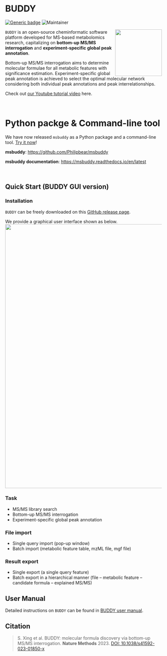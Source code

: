 # BUDDY
[![Generic badge](https://img.shields.io/badge/BUDDY-ver_1.0-<COLOR>.svg)](https://github.com/Philipbear/BUDDY_Metabolomics)
![Maintainer](https://img.shields.io/badge/maintainer-Shipei_Xing-blue)

<img src = "https://github.com/Philipbear/BUDDY_Metabolomics/blob/main/image/AppIcon.png" align="right" width = "150" height = "150">

`BUDDY` is an open-source cheminformatic software platform developed for MS-based metabolomics research, capitalizing on **bottom-up MS/MS interrogation** and **experiment-specific global peak annotation**.

Bottom-up MS/MS interrogation aims to determine molecular formulae for all metabolic features with significance estimation. Experiment-specific global peak annotation is achieved to select the optimal molecular network considering both individual peak annotations and peak interrelationships.

Check out [our Youtube tutorial video](https://www.youtube.com/watch?v=Ne_Y0vZ0WKI) here.


&nbsp;
&nbsp;
# Python packge & Command-line tool


We have now released `msbuddy` as a Python package and a command-line tool. [Try it now](https://github.com/Philipbear/msbuddy)!

**msbuddy**: https://github.com/Philipbear/msbuddy

**msbuddy documentation**: https://msbuddy.readthedocs.io/en/latest

&nbsp;
&nbsp;


## Quick Start (BUDDY GUI version)
### Installation
`BUDDY` can be freely downloaded on this [GitHub release page](https://github.com/Philipbear/BUDDY_Metabolomics/releases).

We provide a graphical user interface shown as below.
<img src = "https://github.com/Philipbear/BUDDY_Metabolomics/blob/main/image/GUI.png" width = "850" >


### Task
- MS/MS library search
- Bottom-up MS/MS interrogation
- Experiment-specific global peak annotation
### File import 
- Single query import (pop-up window) 
- Batch import (metabolic feature table, mzML file, mgf file)
### Result export
- Single export (a single query feature) 
- Batch export in a hierarchical manner (file – metabolic feature – candidate formula – explained MS/MS)

## User Manual
Detailed instructions on `BUDDY` can be found in [BUDDY user manual](https://philipbear.github.io/BUDDY_Metabolomics).

## Citation
> S. Xing et al. BUDDY: molecular formula discovery via bottom-up MS/MS interrogation. **Nature Methods** 2023. [DOI: 10.1038/s41592-023-01850-x](https://doi.org/10.1038/s41592-023-01850-x)

